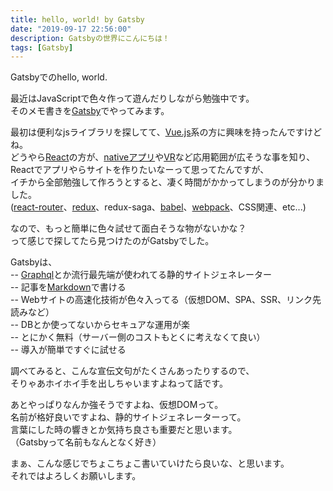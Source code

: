 ```yaml
---
title: hello, world! by Gatsby
date: "2019-09-17 22:56:00"
description: Gatsbyの世界にこんにちは！
tags: [Gatsby]
---
```


Gatsbyでのhello, world.   

最近はJavaScriptで色々作って遊んだりしながら勉強中です。  
そのメモ書きを[Gatsby](https://www.gatsbyjs.org/)でやってみます。  

最初は便利なjsライブラリを探してて、[Vue.js](https://jp.vuejs.org/)系の方に興味を持ったんですけどね。  
どうやら[React](https://ja.reactjs.org/)の方が、[nativeアプリ](https://facebook.github.io/react-native/)や[VR](https://facebook.github.io/react-360/)など応用範囲が広そうな事を知り、  
Reactでアプリやらサイトを作りたいなーって思ってたんですが、  
イチから全部勉強して作ろうとすると、凄く時間がかかってしまうのが分かりました。  
([react-router](https://reacttraining.com/react-router/)、[redux](https://redux.js.org/)、redux-saga、[babel](https://babeljs.io/)、[webpack](https://webpack.js.org/)、CSS関連、etc...)

なので、もっと簡単に色々試せて面白そうな物がないかな？  
って感じで探してたら見つけたのがGatsbyでした。  

Gatsbyは、    
-- [Graphql](https://graphql.org/)とか流行最先端が使われてる静的サイトジェネレーター  
-- 記事を[Markdown](https://www.markdown.jp/what-is-markdown/)で書ける  
-- Webサイトの高速化技術が色々入ってる（仮想DOM、SPA、SSR、リンク先読みなど）  
-- DBとか使ってないからセキュアな運用が楽  
-- とにかく無料（サーバー側のコストもとくに考えなくて良い）  
-- 導入が簡単ですぐに試せる

調べてみると、こんな宣伝文句がたくさんあったりするので、  
そりゃあホイホイ手を出しちゃいますよねって話です。  

あとやっぱりなんか強そうですよね、仮想DOMって。  
名前が格好良いですよね、静的サイトジェネレーターって。  
言葉にした時の響きとか気持ち良さも重要だと思います。  
（Gatsbyって名前もなんとなく好き）  

まぁ、こんな感じでちょこちょこ書いていけたら良いな、と思います。  
それではよろしくお願いします。  
